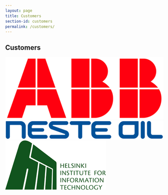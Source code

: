 ```yaml
---
layout: page
title: Customers
section-id: customers
permalink: /customers/
---
```


## Customers

![ABB](/images/brand-logos/abb.png)
![Neste Oil](/images/brand-logos/neste.png)
![HIIT](/images/brand-logos/hiit.png)
